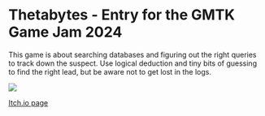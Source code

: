 # Thetabytes - Entry for the GMTK Game Jam 2024

This game is about searching databases and figuring out the right queries to track down the suspect. Use logical deduction and tiny bits of guessing to find the right lead, but be aware not to get lost in the logs.

![](https://img.itch.zone/aW1hZ2UvMjkxNTQ0NC8xNzQ0NzI2MS5qcGc=/original/qVD9xP.jpg)

[Itch.io page](https://karhut-games.itch.io/thetabytes)
